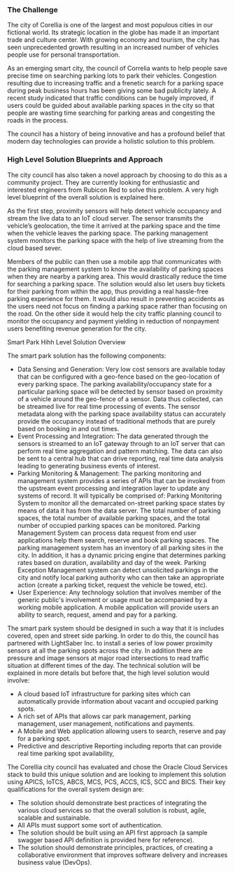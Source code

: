 ### The Challenge
 
The city of Corellia is one of the largest and most populous cities in our fictional world. Its strategic location in the globe has made it an important trade and culture center. With growing economy and tourism, the city has seen unprecedented growth resulting in an increased number of vehicles people use for personal transportation. 
 
As an emerging smart city, the council of Correlia wants to help people save precise time on searching parking lots to park their vehicles. Congestion resulting due to increasing traffic and a frenetic search for a parking space during peak business hours has been giving some bad publicity lately. A recent study indicated that traffic conditions can be hugely improved, if users could be guided about available parking spaces in the city so that people are wasting time searching for parking areas and congesting the roads in the process.
 
The council has a history of being innovative and has a profound belief that modern day technologies can provide a holistic solution to this problem.
 
### High Level Solution Blueprints and Approach
The city council has also taken a novel approach by choosing to do this as a community project. They are currently looking for enthusiastic and interested engineers from Rubicon Red to solve this problem.  A very high level blueprint of the overall solution is explained here. 
 
As the first step, proximity sensors will help detect vehicle occupancy and stream the live data to an IoT cloud server. The sensor transmits the vehicle’s geolocation, the time it arrived at the parking space and the time when the vehicle leaves the parking space. The parking management system monitors the parking space with the help of live streaming from the cloud based sever.
 
Members of the public can then use a mobile app that communicates with the parking management system to know the availability of parking spaces when they are nearby a parking area. This would drastically reduce the time for searching a parking space. The solution would also let users  buy tickets for their parking from within the app, thus providing a real hassle-free parking experience for them. It would also result in preventing accidents as the users need not focus on finding a parking space rather than focusing on the road. On the other side it would help the city traffic planning council to monitor the occupancy and payment yielding in reduction of nonpayment users benefiting revenue generation for the city.
 

Smart Park Hihh Level Solution Overview
 
The smart park solution has the following components:

* Data Sensing and Generation:  Very low cost sensors are available today that  can be configured with a geo-fence based on the geo-location of every parking space. The parking availability/occupancy state for a particular parking space will be detected by sensor based on proximity of a vehicle around the geo-fence of a sensor. Data thus collected, can be streamed live for real time processing of events. The sensor metadata along with the parking space availability status can accurately provide the occupancy instead of traditional methods that are purely based on booking in and out times.
* Event Processing and Integration:  The data generated through the sensors is streamed to an IoT gateway through to an IoT server that can perform real time aggregation and pattern matching. The data can also be sent to a central hub that can drive reporting, real time data analysis leading to generating business events of interest.
* Parking Monitoring & Management: The parking monitoring and management system provides a series of APIs that can be invoked from the upstream event processing and integration layer to update any systems of record. It will typically be comprised of:
Parking Monitoring System to monitor all the demarcated on-street parking space states by means of data it has from the data server. The total number of parking spaces, the total number of available parking spaces, and the total number of occupied parking spaces can be monitored. 
Parking Management System can process data request from end user applications help them search, reserve and book parking spaces. The parking management system has an inventory of all parking sites in the city. In addition, it has a dynamic pricing engine that determines parking rates based on duration, availability and day of the week.
Parking Exception Management system can detect unsolicited parkings in the city and notify local parking authority who can then take an appropriate action (create a parking ticket, request the vehicle be towed, etc).
* User Experience: Any technology solution that involves member of the generic public's involvement or usage must be accompanied by a working mobile application.  A mobile application will provide users an ability to search, request, amend and pay for a parking.
 
The smart park system should be designed in such a way that it is includes covered, open and street side parking. In order to do this, the council has partnered with LightSaber Inc. to install a series of low power proximity sensors at all the parking spots across the city. In addition there are pressure and image sensors at major road intersections to read traffic situation at different times of the day. The technical solution will be explained in more details but before that, the high level solution would involve:
* A cloud based IoT infrastructure for parking sites which can automatically provide information about vacant and occupied parking spots. 
* A rich set of APIs that allows car park management, parking management, user management, notifications and payments.
* A Mobile and Web application allowing users to search, reserve and pay for a parking spot.
* Predictive and descriptive Reporting including reports that can provide real time parking spot availability, 
 
The Corellia city council has evaluated and chose the Oracle Cloud Services stack to build this unique solution and are looking to implement this solution using APICS, IoTCS, ABCS, MCS, PCS, ACCS, ICS, SCC and BICS. Their key qualifications for the overall system design are:
* The solution should demonstrate best practices of integrating the various cloud services so that the overall solution is robust, agile, scalable and sustainable.
* All APIs must support some sort of authentication.
* The solution should be built using an API first approach (a sample swagger based API definition is provided here for reference).
* The solution should demonstrate principles, practices, of creating a collaborative environment that improves software delivery and increases business value (DevOps).
